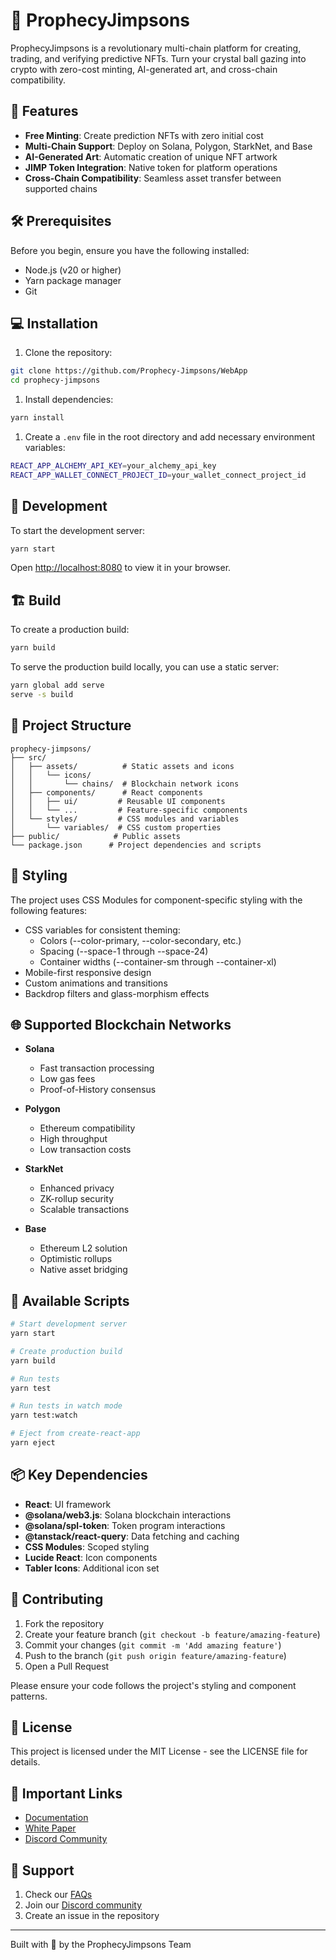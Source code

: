 # 🔮 ProphecyJimpsons

ProphecyJimpsons is a revolutionary multi-chain platform for creating, trading, and verifying predictive NFTs. Turn your crystal ball gazing into crypto with zero-cost minting, AI-generated art, and cross-chain compatibility.

## 🚀 Features

- **Free Minting**: Create prediction NFTs with zero initial cost
- **Multi-Chain Support**: Deploy on Solana, Polygon, StarkNet, and Base
- **AI-Generated Art**: Automatic creation of unique NFT artwork
- **JIMP Token Integration**: Native token for platform operations
- **Cross-Chain Compatibility**: Seamless asset transfer between supported chains

## 🛠 Prerequisites

Before you begin, ensure you have the following installed:

- Node.js (v20 or higher)
- Yarn package manager
- Git

## 💻 Installation

1. Clone the repository:

```bash
git clone https://github.com/Prophecy-Jimpsons/WebApp
cd prophecy-jimpsons
```

1. Install dependencies:

```bash
yarn install
```

1. Create a `.env` file in the root directory and add necessary environment variables:

```bash
REACT_APP_ALCHEMY_API_KEY=your_alchemy_api_key
REACT_APP_WALLET_CONNECT_PROJECT_ID=your_wallet_connect_project_id
```

## 🚀 Development

To start the development server:

```bash
yarn start
```

Open [http://localhost:8080](http://localhost:8080) to view it in your browser.

## 🏗 Build

To create a production build:

```bash
yarn build
```

To serve the production build locally, you can use a static server:

```bash
yarn global add serve
serve -s build
```

## 📁 Project Structure

```text
prophecy-jimpsons/
├── src/
│   ├── assets/          # Static assets and icons
│   │   └── icons/
│   │       └── chains/  # Blockchain network icons
│   ├── components/      # React components
│   │   ├── ui/         # Reusable UI components
│   │   └── ...         # Feature-specific components
│   └── styles/         # CSS modules and variables
│       └── variables/  # CSS custom properties
├── public/            # Public assets
└── package.json      # Project dependencies and scripts
```

## 🎨 Styling

The project uses CSS Modules for component-specific styling with the following features:

- CSS variables for consistent theming:
  - Colors (--color-primary, --color-secondary, etc.)
  - Spacing (--space-1 through --space-24)
  - Container widths (--container-sm through --container-xl)
- Mobile-first responsive design
- Custom animations and transitions
- Backdrop filters and glass-morphism effects

## 🌐 Supported Blockchain Networks

- **Solana**

  - Fast transaction processing
  - Low gas fees
  - Proof-of-History consensus

- **Polygon**

  - Ethereum compatibility
  - High throughput
  - Low transaction costs

- **StarkNet**

  - Enhanced privacy
  - ZK-rollup security
  - Scalable transactions

- **Base**
  - Ethereum L2 solution
  - Optimistic rollups
  - Native asset bridging

## 🔧 Available Scripts

```bash
# Start development server
yarn start

# Create production build
yarn build

# Run tests
yarn test

# Run tests in watch mode
yarn test:watch

# Eject from create-react-app
yarn eject
```

## 📦 Key Dependencies

- **React**: UI framework
- **@solana/web3.js**: Solana blockchain interactions
- **@solana/spl-token**: Token program interactions
- **@tanstack/react-query**: Data fetching and caching
- **CSS Modules**: Scoped styling
- **Lucide React**: Icon components
- **Tabler Icons**: Additional icon set

## 🤝 Contributing

1. Fork the repository
1. Create your feature branch (`git checkout -b feature/amazing-feature`)
1. Commit your changes (`git commit -m 'Add amazing feature'`)
1. Push to the branch (`git push origin feature/amazing-feature`)
1. Open a Pull Request

Please ensure your code follows the project's styling and component patterns.

## 📄 License

This project is licensed under the MIT License - see the LICENSE file for details.

## 🔗 Important Links

- [Documentation](https://docs.prophecyjimpsons.com)
- [White Paper](https://jimpsons.gitbook.io/jimpsons.org)
- [Discord Community](https://discord.gg/prophecyjimpsons)

## 🤔 Support

1. Check our [FAQs](https://docs.prophecyjimpsons.com/faq)
1. Join our [Discord community](https://discord.gg/prophecyjimpsons)
1. Create an issue in the repository

---

Built with 💜 by the ProphecyJimpsons Team
